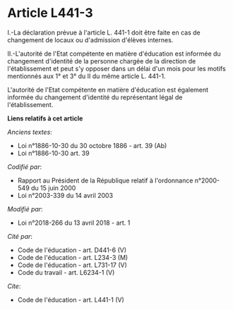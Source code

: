 # Article L441-3

I.-La déclaration prévue à l'article L. 441-1 doit être faite en cas de changement de locaux ou d'admission d'élèves
internes. 

II.-L'autorité de l'Etat compétente en matière d'éducation est informée du changement d'identité de la personne chargée de la
direction de l'établissement et peut s'y opposer dans un délai d'un mois pour les motifs mentionnés aux 1° et 3° du II du
même article L. 441-1. 

L'autorité de l'Etat compétente en matière d'éducation est également informée du changement d'identité du représentant légal
de l'établissement.

**Liens relatifs à cet article**

_Anciens textes_:

  - Loi n°1886-10-30 du 30 octobre 1886 - art. 39 (Ab)
  - Loi n°1886-10-30 art. 39

_Codifié par_:

  - Rapport au Président de la République relatif à l'ordonnance n°2000-549 du 15 juin 2000
  - Loi n°2003-339 du 14 avril 2003

_Modifié par_:

  - Loi n°2018-266 du 13 avril 2018 - art. 1

_Cité par_:

  - Code de l'éducation - art. D441-6 (V)
  - Code de l'éducation - art. L234-3 (M)
  - Code de l'éducation - art. L731-17 (V)
  - Code du travail - art. L6234-1 (V)

_Cite_:

  - Code de l'éducation - art. L441-1 (V)
